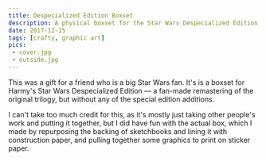 ```yaml
---
title: Despecialized Edition Boxset
description: A physical boxset for the Star Wars Despecialized Edition
date: 2017-12-15
tags: [crafty, graphic art]
pics:
 - cover.jpg
 - outside.jpg
---
```

This was a gift for a friend who is a big Star Wars fan. It's is a boxset for Harmy's Star Wars Despecialized Edition — a fan-made remastering of the original trilogy, but without any of the special edition additions.

I can't take too much credit for this, as it's mostly just taking other people's work and putting it together, but I did have fun with the actual box, which I made by repurposing the backing of sketchbooks and lining it with construction paper, and pulling together some graphics to print on sticker paper.